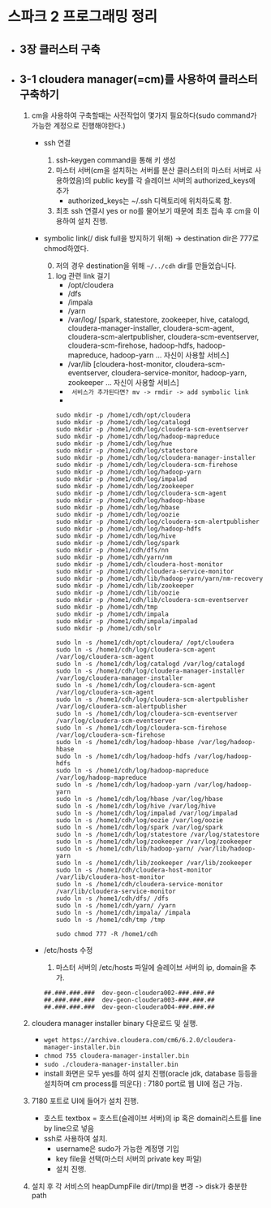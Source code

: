 # 스파크 2 프로그래밍 정리

- ## 3장 클러스터 구축







- ## 3-1 cloudera manager(=cm)를 사용하여 클러스터 구축하기
    1. cm을 사용하여 구축할때는 사전작업이 몇가지 필요하다(sudo command가 가능한 계정으로 진행해야한다.)
        
        - ssh 연결
            1. ssh-keygen command을 통해 키 생성
            2. 마스터 서버(cm을 설치하는 서버를 분산 클러스터의 마스터 서버로 사용하였음)의 public key를 각 슬레이브 서버의 authorized_keys에 추가
                - authorized_keys는 ~/.ssh 디렉토리에 위치하도록 함.
            3. 최초 ssh 연결시 yes or no를 물어보기 때문에 최초 접속 후 cm을 이용하여 설치 진행.

        - symbolic link(/ disk full을 방지하기 위해) -> destination dir은 777로 chmod하였다.

            0. 저의 경우 destination을 위해  ```~/../cdh```  dir를 만들었습니다.
            1. log 관련 link 걸기
                - /opt/cloudera
                - /dfs
                - /impala
                - /yarn
                - /var/log/ [spark, statestore, zookeeper, hive, catalogd, cloudera-manager-installer, cloudera-scm-agent, cloudera-scm-alertpublisher, cloudera-scm-eventserver, cloudera-scm-firehose, hadoop-hdfs, hadoop-mapreduce, hadoop-yarn ... 자신이 사용할 서비스]
                - /var/lib [cloudera-host-monitor, cloudera-scm-eventserver, cloudera-service-monitor, hadoop-yarn, zookeeper ... 자신이 사용할 서비스]
                - ``` 서비스가 추가된다면? mv -> rmdir -> add symbolic link```
                -
                ```shell
                sudo mkdir -p /home1/cdh/opt/cloudera
                sudo mkdir -p /home1/cdh/log/catalogd
                sudo mkdir -p /home1/cdh/log/cloudera-scm-eventserver
                sudo mkdir -p /home1/cdh/log/hadoop-mapreduce
                sudo mkdir -p /home1/cdh/log/hue
                sudo mkdir -p /home1/cdh/log/statestore
                sudo mkdir -p /home1/cdh/log/cloudera-manager-installer
                sudo mkdir -p /home1/cdh/log/cloudera-scm-firehose
                sudo mkdir -p /home1/cdh/log/hadoop-yarn
                sudo mkdir -p /home1/cdh/log/impalad
                sudo mkdir -p /home1/cdh/log/zookeeper
                sudo mkdir -p /home1/cdh/log/cloudera-scm-agent 
                sudo mkdir -p /home1/cdh/log/hadoop-hbase
                sudo mkdir -p /home1/cdh/log/hbase
                sudo mkdir -p /home1/cdh/log/oozie
                sudo mkdir -p /home1/cdh/log/cloudera-scm-alertpublisher
                sudo mkdir -p /home1/cdh/log/hadoop-hdfs
                sudo mkdir -p /home1/cdh/log/hive
                sudo mkdir -p /home1/cdh/log/spark
                sudo mkdir -p /home1/cdh/dfs/nn 
                sudo mkdir -p /home1/cdh/yarn/nm
                sudo mkdir -p /home1/cdh/cloudera-host-monitor 
                sudo mkdir -p /home1/cdh/cloudera-service-monitor 
                sudo mkdir -p /home1/cdh/lib/hadoop-yarn/yarn/nm-recovery 
                sudo mkdir -p /home1/cdh/lib/zookeeper
                sudo mkdir -p /home1/cdh/lib/oozie
                sudo mkdir -p /home1/cdh/lib/cloudera-scm-eventserver
                sudo mkdir -p /home1/cdh/tmp 
                sudo mkdir -p /home1/cdh/impala
                sudo mkdir -p /home1/cdh/impala/impalad
                sudo mkdir -p /home1/cdh/solr

                sudo ln -s /home1/cdh/opt/cloudera/ /opt/cloudera
                sudo ln -s /home1/cdh/log/cloudera-scm-agent /var/log/cloudera-scm-agent 
                sudo ln -s /home1/cdh/log/catalogd /var/log/catalogd
                sudo ln -s /home1/cdh/log/cloudera-manager-installer /var/log/cloudera-manager-installer
                sudo ln -s /home1/cdh/log/cloudera-scm-agent /var/log/cloudera-scm-agent
                sudo ln -s /home1/cdh/log/cloudera-scm-alertpublisher /var/log/cloudera-scm-alertpublisher
                sudo ln -s /home1/cdh/log/cloudera-scm-eventserver /var/log/cloudera-scm-eventserver
                sudo ln -s /home1/cdh/log/cloudera-scm-firehose /var/log/cloudera-scm-firehose
                sudo ln -s /home1/cdh/log/hadoop-hbase /var/log/hadoop-hbase
                sudo ln -s /home1/cdh/log/hadoop-hdfs /var/log/hadoop-hdfs
                sudo ln -s /home1/cdh/log/hadoop-mapreduce /var/log/hadoop-mapreduce
                sudo ln -s /home1/cdh/log/hadoop-yarn /var/log/hadoop-yarn
                sudo ln -s /home1/cdh/log/hbase /var/log/hbase
                sudo ln -s /home1/cdh/log/hive /var/log/hive
                sudo ln -s /home1/cdh/log/impalad /var/log/impalad
                sudo ln -s /home1/cdh/log/oozie /var/log/oozie
                sudo ln -s /home1/cdh/log/spark /var/log/spark
                sudo ln -s /home1/cdh/log/statestore /var/log/statestore
                sudo ln -s /home1/cdh/log/zookeeper /var/log/zookeeper
                sudo ln -s /home1/cdh/lib/hadoop-yarn/ /var/lib/hadoop-yarn
                sudo ln -s /home1/cdh/lib/zookeeper /var/lib/zookeeper
                sudo ln -s /home1/cdh/cloudera-host-monitor  /var/lib/cloudera-host-monitor
                sudo ln -s /home1/cdh/cloudera-service-monitor /var/lib/cloudera-service-monitor
                sudo ln -s /home1/cdh/dfs/ /dfs
                sudo ln -s /home1/cdh/yarn/ /yarn
                sudo ln -s /home1/cdh/impala/ /impala
                sudo ln -s /home1/cdh/tmp /tmp
                
                sudo chmod 777 -R /home1/cdh

                ```

        - /etc/hosts 수정
            1. 마스터 서버의 /etc/hosts 파일에 슬레이브 서버의 ip, domain을 추가.<br>
            ```
            ##.###.###.###  dev-geon-cloudera002-###.###.##
            ##.###.###.###  dev-geon-cloudera003-###.###.##
            ##.###.###.###  dev-geon-cloudera004-###.###.##

            ```
    2. cloudera manager installer binary 다운로드 및 실행.
        - ```wget https://archive.cloudera.com/cm6/6.2.0/cloudera-manager-installer.bin```
        - ```chmod 755 cloudera-manager-installer.bin```
        - ```sudo ./cloudera-manager-installer.bin```
        - install 화면은 모두 yes를 하여 설치 진행(oracle jdk, database 등등을 설치하며 cm process를 띄운다) : 7180 port로 웹 UI에 접근 가능.

    3. 7180 포트로 UI에 들어가 설치 진행.
        - 호스트 textbox = 호스트(슬레이브 서버)의 ip 혹은 domain리스트를 line by line으로 넣음
        - ssh로 사용하여 설치.
            - username은 sudo가 가능한 계정명 기입
            - key file을 선택(마스터 서버의 private key 파일)
            - 설치 진행.
    4. 설치 후 각 서비스의 heapDumpFile dir(/tmp)을 변경 -> disk가 충분한 path
